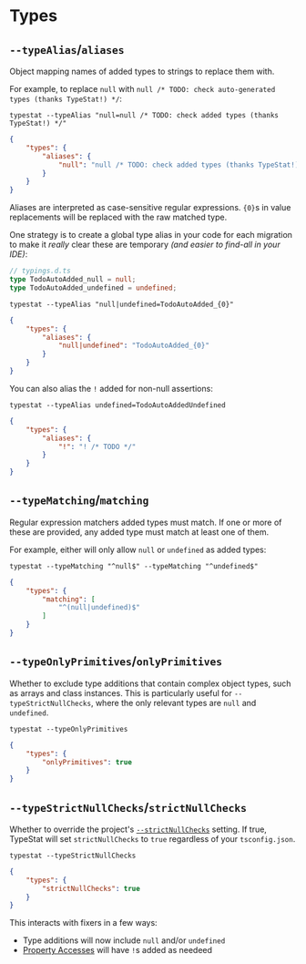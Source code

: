 # Types

## `--typeAlias`/`aliases`

Object mapping names of added types to strings to replace them with.

For example, to replace `null` with `null /* TODO: check auto-generated types (thanks TypeStat!) */`:

```shell
typestat --typeAlias "null=null /* TODO: check added types (thanks TypeStat!) */"
```

```json
{
    "types": {
        "aliases": {
            "null": "null /* TODO: check added types (thanks TypeStat!) */"
        }
    }
}
```

Aliases are interpreted as case-sensitive regular expressions.
`{0}`s in value replacements will be replaced with the raw matched type.

One strategy is to create a global type alias in your code for each migration to make it _really_ clear these are temporary
_(and easier to find-all in your IDE)_:

```typescript
// typings.d.ts
type TodoAutoAdded_null = null;
type TodoAutoAdded_undefined = undefined;
```

```shell
typestat --typeAlias "null|undefined=TodoAutoAdded_{0}"
```

```json
{
    "types": {
        "aliases": {
            "null|undefined": "TodoAutoAdded_{0}"
        }
    }
}
```

You can also alias the `!` added for non-null assertions:

```shell
typestat --typeAlias undefined=TodoAutoAddedUndefined
```

```json
{
    "types": {
        "aliases": {
            "!": "! /* TODO */"
        }
    }
}
```

## `--typeMatching`/`matching`

Regular expression matchers added types must match.
If one or more of these are provided, any added type must match at least one of them.

For example, either will only allow `null` or `undefined` as added types:

```shell
typestat --typeMatching "^null$" --typeMatching "^undefined$"
```

```json
{
    "types": {
        "matching": [
            "^(null|undefined)$"
        ]
    }
}
```

## `--typeOnlyPrimitives`/`onlyPrimitives`

Whether to exclude type additions that contain complex object types, such as arrays and class instances.
This is particularly useful for `--typeStrictNullChecks`, where the only relevant types are `null` and `undefined`.

```shell
typestat --typeOnlyPrimitives
```

```json
{
    "types": {
        "onlyPrimitives": true
    }
}
```

## `--typeStrictNullChecks`/`strictNullChecks`

Whether to override the project's [`--strictNullChecks`](https://basarat.gitbooks.io/typescript/docs/options/strictNullChecks.html) setting.
If true, TypeStat will set `strictNullChecks` to `true` regardless of your `tsconfig.json`.

```shell
typestat --typeStrictNullChecks
```

```json
{
    "types": {
        "strictNullChecks": true
    }
}
```

This interacts with fixers in a few ways:

* Type additions will now include `null` and/or `undefined`
* [Property Accesses](./Nodes.md#Strict%20Property%20Accesses) will have `!`s added as needeed
